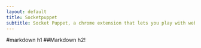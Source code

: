 ```yaml
---
layout: default
title: Socketpuppet
subtitle: Socket Puppet, a chrome extension that lets you play with websockets.
---
```



#markdown h1
##Markdown h2!
